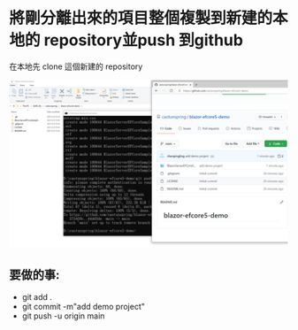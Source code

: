 # 將剛分離出來的項目整個複製到新建的本地的 repository並push 到github
在本地先 clone 這個新建的 repository

![img/9.PNG](img/2021-02-08/9.PNG "github")

## 要做的事:
- git add .
- git commit -m"add demo project"
- git push -u origin main
